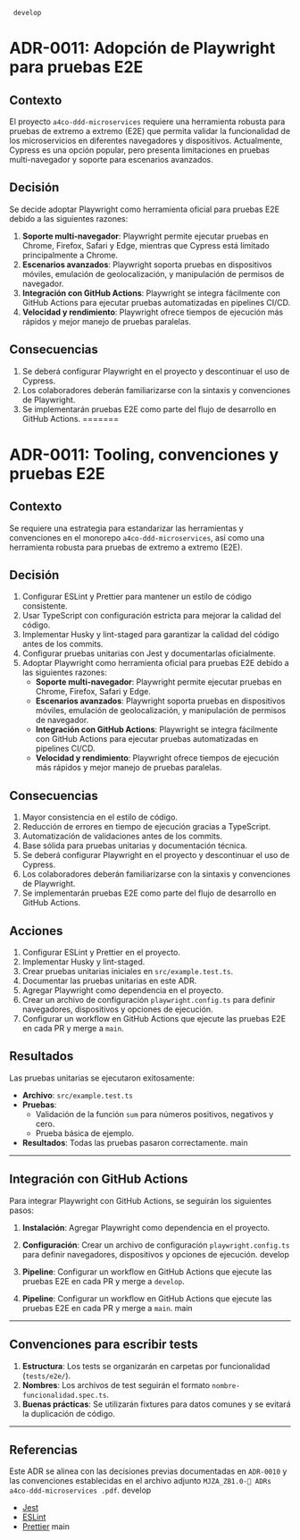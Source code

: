      develop
# ADR-0011: Adopción de Playwright para pruebas E2E

## Contexto

El proyecto `a4co-ddd-microservices` requiere una herramienta robusta para pruebas de extremo a extremo (E2E) que permita validar la funcionalidad de los microservicios en diferentes navegadores y dispositivos. Actualmente, Cypress es una opción popular, pero presenta limitaciones en pruebas multi-navegador y soporte para escenarios avanzados.

## Decisión

Se decide adoptar Playwright como herramienta oficial para pruebas E2E debido a las siguientes razones:

1. **Soporte multi-navegador**: Playwright permite ejecutar pruebas en Chrome, Firefox, Safari y Edge, mientras que Cypress está limitado principalmente a Chrome.
2. **Escenarios avanzados**: Playwright soporta pruebas en dispositivos móviles, emulación de geolocalización, y manipulación de permisos de navegador.
3. **Integración con GitHub Actions**: Playwright se integra fácilmente con GitHub Actions para ejecutar pruebas automatizadas en pipelines CI/CD.
4. **Velocidad y rendimiento**: Playwright ofrece tiempos de ejecución más rápidos y mejor manejo de pruebas paralelas.

## Consecuencias

1. Se deberá configurar Playwright en el proyecto y descontinuar el uso de Cypress.
2. Los colaboradores deberán familiarizarse con la sintaxis y convenciones de Playwright.
3. Se implementarán pruebas E2E como parte del flujo de desarrollo en GitHub Actions.
=======
# ADR-0011: Tooling, convenciones y pruebas E2E

## Contexto

Se requiere una estrategia para estandarizar las herramientas y convenciones en el monorepo `a4co-ddd-microservices`, así como una herramienta robusta para pruebas de extremo a extremo (E2E).

## Decisión

1. Configurar ESLint y Prettier para mantener un estilo de código consistente.
2. Usar TypeScript con configuración estricta para mejorar la calidad del código.
3. Implementar Husky y lint-staged para garantizar la calidad del código antes de los commits.
4. Configurar pruebas unitarias con Jest y documentarlas oficialmente.
5. Adoptar Playwright como herramienta oficial para pruebas E2E debido a las siguientes razones:
   - **Soporte multi-navegador**: Playwright permite ejecutar pruebas en Chrome, Firefox, Safari y Edge.
   - **Escenarios avanzados**: Playwright soporta pruebas en dispositivos móviles, emulación de geolocalización, y manipulación de permisos de navegador.
   - **Integración con GitHub Actions**: Playwright se integra fácilmente con GitHub Actions para ejecutar pruebas automatizadas en pipelines CI/CD.
   - **Velocidad y rendimiento**: Playwright ofrece tiempos de ejecución más rápidos y mejor manejo de pruebas paralelas.

## Consecuencias

1. Mayor consistencia en el estilo de código.
2. Reducción de errores en tiempo de ejecución gracias a TypeScript.
3. Automatización de validaciones antes de los commits.
4. Base sólida para pruebas unitarias y documentación técnica.
5. Se deberá configurar Playwright en el proyecto y descontinuar el uso de Cypress.
6. Los colaboradores deberán familiarizarse con la sintaxis y convenciones de Playwright.
7. Se implementarán pruebas E2E como parte del flujo de desarrollo en GitHub Actions.

## Acciones

1. Configurar ESLint y Prettier en el proyecto.
2. Implementar Husky y lint-staged.
3. Crear pruebas unitarias iniciales en `src/example.test.ts`.
4. Documentar las pruebas unitarias en este ADR.
5. Agregar Playwright como dependencia en el proyecto.
6. Crear un archivo de configuración `playwright.config.ts` para definir navegadores, dispositivos y opciones de ejecución.
7. Configurar un workflow en GitHub Actions que ejecute las pruebas E2E en cada PR y merge a `main`.

## Resultados

Las pruebas unitarias se ejecutaron exitosamente:

- **Archivo**: `src/example.test.ts`
- **Pruebas**:
  - Validación de la función `sum` para números positivos, negativos y cero.
  - Prueba básica de ejemplo.
- **Resultados**: Todas las pruebas pasaron correctamente.
     main

---

## Integración con GitHub Actions

Para integrar Playwright con GitHub Actions, se seguirán los siguientes pasos:

1. **Instalación**: Agregar Playwright como dependencia en el proyecto.
2. **Configuración**: Crear un archivo de configuración `playwright.config.ts` para definir navegadores, dispositivos y opciones de ejecución.
     develop
3. **Pipeline**: Configurar un workflow en GitHub Actions que ejecute las pruebas E2E en cada PR y merge a `develop`.

3. **Pipeline**: Configurar un workflow en GitHub Actions que ejecute las pruebas E2E en cada PR y merge a `main`.
      main

---

## Convenciones para escribir tests

1. **Estructura**: Los tests se organizarán en carpetas por funcionalidad (`tests/e2e/`).
2. **Nombres**: Los archivos de test seguirán el formato `nombre-funcionalidad.spec.ts`.
3. **Buenas prácticas**: Se utilizarán fixtures para datos comunes y se evitará la duplicación de código.

---

## Referencias

Este ADR se alinea con las decisiones previas documentadas en `ADR-0010` y las convenciones establecidas en el archivo adjunto `MJZA_ZB1.0-🔖 ADRs a4co-ddd-microservices .pdf`.
     develop

- [Jest](https://jestjs.io/)
- [ESLint](https://eslint.org/)
- [Prettier](https://prettier.io/)
     main
